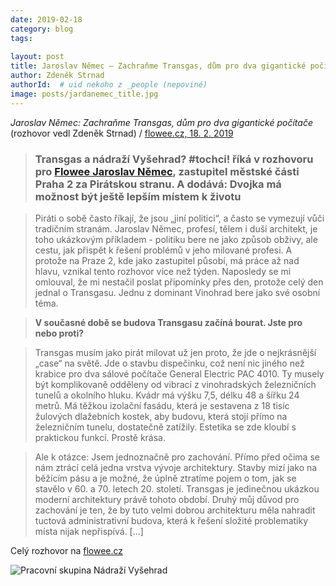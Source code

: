```yaml
---
date: 2019-02-18
category: blog
tags: 
    
layout: post
title: Jaroslav Němec – Zachraňme Transgas, dům pro dva gigantické počítače
author: Zdeněk Strnad
authorId:  # uid nekoho z _people (nepoviné)
image: posts/jardanemec_title.jpg
---
```


<i>Jaroslav Němec: Zachraňme Transgas, dům pro dva gigantické počítače</i> (rozhovor vedl Zdeněk Strnad) / [flowee.cz, 18. 2. 2019](https://www.flowee.cz/floweecity/praha/5916-jaroslav-nemec-zachranme-transgas-dum-pro-dva-giganticke-pocitace)


> ### Transgas a nádraží Vyšehrad? #tochci! říká v rozhovoru pro [Flowee Jaroslav Němec](https://www.flowee.cz/floweecity/praha/5916-jaroslav-nemec-zachranme-transgas-dum-pro-dva-giganticke-pocitace), zastupitel městské části Praha 2 za Pirátskou stranu. A dodává: Dvojka má možnost být ještě lepším místem k životu

> Piráti o sobě často říkají, že jsou „jiní politici“, a často se vymezují vůči  tradičním stranám. Jaroslav Němec, profesí, tělem i duší architekt, je toho ukázkovým příkladem - politiku bere ne jako způsob obživy, ale cestu, jak přispět k řešení problémů v jeho milované profesi. A protože na Praze 2, kde jako zastupitel působí, má práce až nad hlavu, vznikal tento rozhovor více než týden. Naposledy se mi omlouval, že mi nestačil poslat připomínky přes den, protože celý den jednal o Transgasu. Jednu z dominant Vinohrad bere jako své osobní téma.

> <b>V současné době se budova Transgasu začíná bourat. Jste pro nebo proti?</b>

> Transgas musím jako pirát milovat už jen proto, že jde o nejkrásnější „case“ na světě. Jde o stavbu dispečinku, což není nic jiného než krabice pro dva sálové počítače General Electric PAC 4010. Ty musely být komplikovaně odděleny od vibrací z vinohradských železničních tunelů a okolního hluku. Kvádr má výšku 7,5, délku 48 a šířku 24 metrů. Má těžkou izolační fasádu, která je sestavena z 18 tisíc žulových dlažebních kostek, aby budovu, která stojí přímo na železničním tunelu, dostatečně zatížily. Estetika se zde kloubí s praktickou funkcí. Prostě krása.

> Ale k otázce: Jsem jednoznačně pro zachování. Přímo před očima se nám ztrácí celá jedna vrstva vývoje architektury. Stavby mizí jako na běžícím pásu a je možné, že úplně ztratíme pojem o tom, jak se stavělo v 60. a 70. letech 20. století. Transgas je jedinečnou ukázkou moderní architektury právě tohoto období. Druhý můj důvod pro zachování je ten, že by tuto velmi dobrou architekturu měla nahradit tuctová administrativní budova, která k řešení složité problematiky místa nijak nepřispívá. [...]

Celý rozhovor na [flowee.cz](https://www.flowee.cz/floweecity/praha/5916-jaroslav-nemec-zachranme-transgas-dum-pro-dva-giganticke-pocitace)

![Pracovní skupina Nádraží Vyšehrad](21-12-2018_foto-dana-gregorova_o.jpg "Pracovní skupina Nádraží Vyšehrad. Jaroslav Němec uprostřed vzadu, v popředí vlevo Adam Scheinherr, náměstek primátora pro oblast dopravy")
